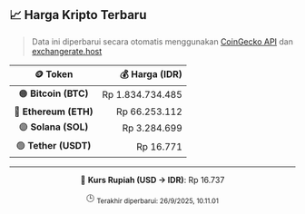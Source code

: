 

<!-- HARGA_KRIPTO -->
## 📈 Harga Kripto Terbaru

> Data ini diperbarui secara otomatis menggunakan [CoinGecko API](https://www.coingecko.com/) dan [exchangerate.host](https://exchangerate.host/)

<div align="center">

| 🪙 Token | 💰 Harga (IDR) |
|:------:|---------------:|
| 🟠 **Bitcoin (BTC)**   | Rp 1.834.734.485 |
| 🔵 **Ethereum (ETH)**  | Rp 66.253.112 |
| 🟣 **Solana (SOL)**    | Rp 3.284.699 |
| 🟢 **Tether (USDT)**   | Rp 16.771 |

---

💱 **Kurs Rupiah (USD → IDR)**: Rp 16.737

🕒 <sub>Terakhir diperbarui: 26/9/2025, 10.11.01</sub>

</div>
<!-- /HARGA_KRIPTO -->